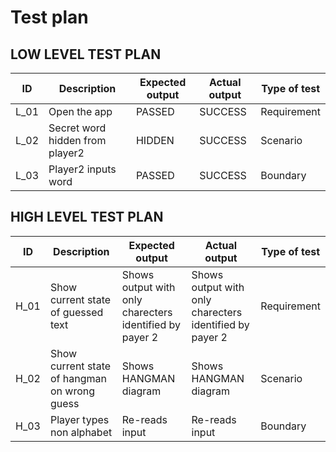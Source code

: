 # Test plan
## LOW LEVEL TEST PLAN
ID       |Description                                                  |Expected output     |Actual output    |Type of test
---------|-------------------------------------------------------------|---------------------|-----------------|------------
L_01|Open the app|PASSED|SUCCESS|Requirement
L_02|Secret word hidden from player2|HIDDEN|SUCCESS|Scenario
L_03|Player2 inputs word|PASSED|SUCCESS|Boundary

## HIGH LEVEL TEST PLAN
ID       |Description                                                  |Expected output     |Actual output    |Type of test
---------|-------------------------------------------------------------|---------------------|-----------------|------------
H_01|Show current state of guessed text|Shows output with only charecters identified by payer 2|Shows output with only charecters identified by payer 2|Requirement
H_02|Show current state of hangman on wrong guess|Shows HANGMAN diagram|Shows HANGMAN diagram|Scenario
H_03|Player types non alphabet|Re-reads input|Re-reads input|Boundary
